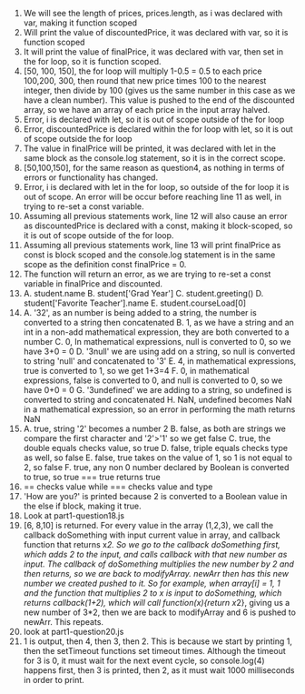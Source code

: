 1. We will see the length of prices, prices.length, as i was declared with var, making it function scoped
2. Will print the value of discountedPrice, it was declared with var, so it is function scoped
3. It will print the value of finalPrice, it was declared with var, then set in the for loop, so it is function scoped.
4. [50, 100, 150], the for loop will multiply 1-0.5 = 0.5 to each price 100,200, 300, then round that new price times 100 to the nearest integer, then divide by 100 (gives us the same number in this case as we have a clean number). This value is pushed to the end of the discounted array, so we have an array of each price in the input array halved. 
5. Error, i is declared with let, so it is out of scope outside of the for loop
6. Error, discountedPrice is declared within the for loop with let, so it is out of scope outside the for loop
7. The value in finalPrice will be printed, it was declared with let in the same block as the console.log statement, so it is in the correct scope.
8. [50,100,150], for the same reason as question4, as nothing in terms of errors or functionality has changed. 
9. Error, i is declared with let in the for loop, so outside of the for loop it is out of scope. An error will be occur before reaching line 11 as well, in trying to re-set a const variable. 
10. Assuming all previous statements work, line 12 will also cause an error as discountedPrice is declared with a const, making it block-scoped, so it is out of scope outside of the for loop.
11. Assuming all previous statements work, line 13 will print finalPrice as const is block scoped and the console.log statement is in the same scope as the definition const finalPrice = 0.
12. The function will return an error, as we are trying to re-set a const variable in finalPrice and discounted.
13. A. student.name
    B. student['Grad Year']
    C. student.greeting()
    D. student['Favorite Teacher'].name
    E. student.courseLoad[0]
14. A. '32', as an number is being added to a string, the number is converted to a string then concatenated
    B. 1, as we have a string and an int in a non-add mathematical expression, they are both converted to a number
    C. 0, In mathematical expressions, null is converted to 0, so we have 3+0 = 0
    D. '3null' we are using add on a string, so null is converted to string 'null' and concatenated to '3'
    E. 4, in mathematical expressions, true is converted to 1, so we get 1+3=4
    F. 0, in mathematical expressions, false is converted to 0, and null is converted to 0, so we have 0+0 = 0
    G. '3undefined' we are adding to a string, so undefined is converted to string and concatenated
    H. NaN, undefined becomes NaN in a mathematical expression, so an error in performing the math returns NaN
15. A. true, string '2' becomes a number 2 
    B. false, as both are strings we compare the first character and '2'>'1' so we get false
    C. true, the double equals checks value, so true
    D. false, triple equals checks type as well, so false
    E. false, true takes on the value of 1, so 1 is not equal to 2, so false
    F. true, any non 0 number declared by Boolean is converted to true, so true === true returns true
16. == checks value while === checks value and type
17. 'How are you?' is printed because 2 is converted to a Boolean value in the else if block, making it true. 
18. Look at part1-question18.js
19. [6, 8,10] is returned. For every value in the array (1,2,3), we call the callback doSomething with input current value in array, and callback function that returns x*2. So we go to the callback doSomething first, which adds 2 to the input, and calls callback with that new number as input. The callback of doSomething multiplies the new number by 2 and then returns, so we are back to modifyArray. newArr then has this new number we created pushed to it. So for example, when array[i] = 1, 1 and the function that multiplies 2 to x is input to doSomething, which returns callback(1+2), which will call function(x){return x*2}, giving us a new number of 3*2, then we are back to modifyArray and 6 is pushed to newArr. This repeats.
20. look at part1-question20.js
21. 1 is output, then 4, then 3, then 2. This is because we start by printing 1, then the setTimeout functions set timeout times. Although the timeout for 3 is 0, it must wait for the next event cycle, so console.log(4) happens first, then 3 is printed, then 2, as it must wait 1000 milliseconds in order to print.

    
